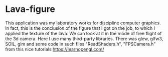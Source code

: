 # Lava-figure
This application was my laboratory works for discipline computer graphics. 
In fact, this is the conclusion of the figure that I got on the job, to which
I applied the texture of the lava. We can look at it in the mode of free flight 
of the 3d camera. Here I use many third-party libraries. There was glew, glfw3,
SOIL, glm and some code in such files "ReadShaders.h", "FPSCamera.h" from this
nice tutorials https://learnopengl.com/
